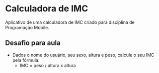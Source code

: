 # Calculadora de IMC

Aplicativo de uma calculadora de IMC criado para disciplina de Programação Mobile.

## Desafio para aula

- Dados o nome do usuário, seu sexo, altura e peso, calcule o seu IMC pela fórmula:
   - IMC = peso / altura x altura
